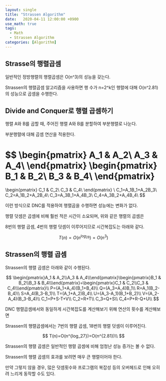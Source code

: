 ```yaml
---
layout: single
title: "Strassen Algorithm"
date:   2020-04-11 12:00:00 +0900
use_math: true
tags:
  - Math
  - Strassen Algorithm
categories: [Algorithm]
---
```

## Strasse의 행렬곱셈

일반적인 정방행렬의 행렬곱셈은 O(n^3)의 성능을 갖는다.

Strassen의 행렬곱셈 알고리즘을 사용하면 행 수가 n=2^k인 행렬에 대해 O(n^2.81)의 성능으로 곱셈을 수행한다. 



## Divide and Conquer로 행렬 곱셈하기

행렬 A와 B를 곱할 때, 주어진 행렬 A와 B를 분할하여 부분행렬로 나눈다.

부분행렬에 대해 곱셈 연산을 적용한다.



$$
\begin{pmatrix}
A_1 & A_2\\
A_3 & A_4\\
\end{pmatrix}
\begin{pmatrix}
B_1 & B_2\\
B_3 & B_4\\
\end{pmatrix}
=
\begin{pmatrix}
C_1 & C_2\\
C_3 & C_4\\
\end{pmatrix}
\\
C_1=A_1B_1+A_2B_3\\
C_2=A_1B_2+A_2B_4\\
C_3=A_3B_1+A_4B_3\\
C_4=A_3B_2+A_4B_4\\
$$


이런 방식으로 DNC를 적용하여 행렬곱을 수행하면 성능에는 변화가 없다.

행렬 덧셈은 곱셈에 비해 훨씬 적은 시간이 소요되며, 위와 같은 행렬의 곱셈은

8번의 행렬 곱셈, 4번의 행렬 덧셈이 이루어지므로 시간복잡도는 아래와 같다.


$$
T(n)=O(n^{log_28})=O(n^3)
$$


## Strassen의 행렬 곱셈

Strassen의 행렬 곱셈은 아래와 같이 수행된다.


$$
\begin{pmatrix}A_1 & A_2\\A_3 & A_4\\\end{pmatrix}\begin{pmatrix}B_1 & B_2\\B_3 & B_4\\\end{pmatrix}=\begin{pmatrix}C_1 & C_2\\C_3 & C_4\\\end{pmatrix}\\
P=(A_1+A_4)(B_1+B_4)\\
Q=(A_3+A_4)B_1\\
R=A_1(B_2-B_4)\\
S=A_4(B_3-B_1)\\
T=(A_1+A_2)B_4\\
U=(A_3-A_1)(B_1+B_2)\\
V=(A_2-A_4)(B_3-B_4)\\
C_1=P+S-T+V\\
C_2=R+T\\
C_3=Q+S\\
C_4=P+R-Q+U\\
$$


DNC 행렬곱셈에서와 동일하게 시간복잡도를 계산해보기 위해 연산의 횟수를 계산해보면

Strassen의 행렬곱셈에서는 7번의 행렬 곱셈, 18번의 행렬 덧셈이 이루어진다. 


$$
T(n)=O(n^{log_27})=O(n^{2.81})\\
$$


Strassen의 행렬 곱셈은 일반적인 행렬 곱셈에 비해 엄청난 성능 증가는 볼 수 없다.

Strassen의 행렬 곱셈의 효과를 보려면 매우 큰 행렬이어야 한다.

만약 그렇지 않을 경우, 많은 덧셈횟수와 프로그램의 복잡성 등의 오버헤드로 인해 오히려 느리게 동작할 수도 있다.


